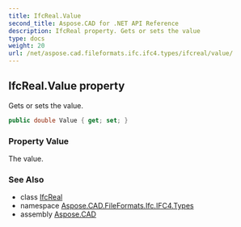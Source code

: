 ```yaml
---
title: IfcReal.Value
second_title: Aspose.CAD for .NET API Reference
description: IfcReal property. Gets or sets the value
type: docs
weight: 20
url: /net/aspose.cad.fileformats.ifc.ifc4.types/ifcreal/value/
---
```

## IfcReal.Value property

Gets or sets the value.

```csharp
public double Value { get; set; }
```

### Property Value

The value.

### See Also

* class [IfcReal](../)
* namespace [Aspose.CAD.FileFormats.Ifc.IFC4.Types](../../ifcreal/)
* assembly [Aspose.CAD](../../../)



